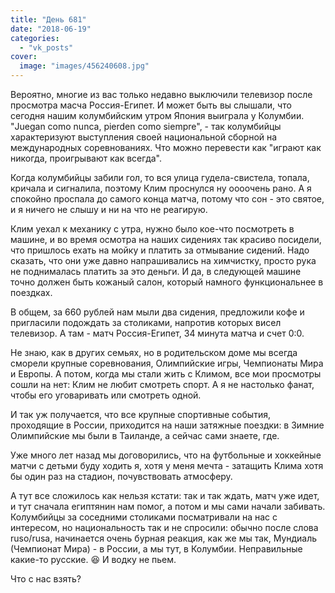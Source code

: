 ```yaml
---
title: "День 681"
date: "2018-06-19"
categories: 
  - "vk_posts"
cover:
  image: "images/456240608.jpg"
---
```


Вероятно, многие из вас только недавно выключили телевизор после просмотра масча Россия-Египет. И может быть вы слышали, что сегодня нашим колумбийским утром Япония выиграла у Колумбии. "Juegan como nunca, pierden como siempre", - так колумбийцы характеризуют выступления своей национальной сборной на международных соревнованиях. Что можно перевести как "играют как никогда, проигрывают как всегда".

<!--more-->

Когда колумбийцы забили гол, то вся улица гудела-свистела, топала, кричала и сигналила, поэтому Клим проснулся ну оооочень рано. А я спокойно проспала до самого конца матча, потому что сон - это святое, и я ничего не слышу и ни на что не реагирую.

Клим уехал к механику с утра, нужно было кое-что посмотреть в машине, и во время осмотра на наших сидениях так красиво посидели, что пришлось ехать на мойку и платить за отмывание сидений. Надо сказать, что они уже давно напрашивались на химчистку, просто рука не поднималась платить за это деньги. И да, в следующей машине точно должен быть кожаный салон, который намного функциональнее в поездках.

В общем, за 660 рублей нам мыли два сидения, предложили кофе и пригласили подождать за столиками, напротив которых висел телевизор. А там - матч Россия-Египет, 34 минута матча и счет 0:0.

Не знаю, как в других семьях, но в родительском доме мы всегда сморели крупные соревнования, Олимпийские игры, Чемпионаты Мира и Европы. А потом, когда мы стали жить с Климом, все мои просмотры сошли на нет: Клим не любит смотреть спорт. А я не настолько фанат, чтобы его уговаривать или смотреть одной.

И так уж получается, что все крупные спортивные события, проходящие в России, приходится на наши затяжные поездки: в Зимние Олимпийские мы были в Таиланде, а сейчас сами знаете, где.

Уже много лет назад мы договорились, что на футбольные и хоккейные матчи с детьми буду ходить я, хотя у меня мечта - затащить Клима хотя бы один раз на стадион, почувствовать атмосферу.

А тут все сложилось как нельзя кстати: так и так ждать, матч уже идет, и тут сначала египтянин нам помог, а потом и мы сами начали забивать. Колумбийцы за соседними столиками посматривали на нас с интересом, но национальность так и не спросили: обычно после слова ruso/rusa, начинается очень бурная реакция, как же мы так, Мундиаль (Чемпионат Мира) - в России, а мы тут, в Колумбии. Неправильные какие-то русские. 😆 И водку не пьем.

Что с нас взять?
